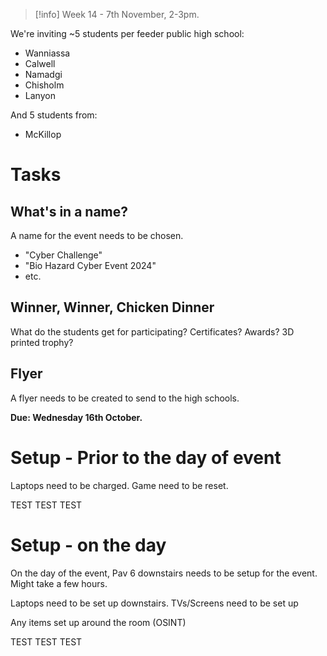 > [!info] Week 14 - 7th November, 2-3pm.

We're inviting ~5 students per feeder public high school:
- Wanniassa
- Calwell
- Namadgi
- Chisholm
- Lanyon

And 5 students from:
- McKillop

# Tasks

## What's in a name?

A name for the event needs to be chosen. 

- "Cyber Challenge"
- "Bio Hazard Cyber Event 2024"
- etc.

## Winner, Winner, Chicken Dinner

What do the students get for participating? Certificates? Awards? 3D printed trophy?

## Flyer

A flyer needs to be created to send to the high schools.

**Due: Wednesday 16th October.**

# Setup - Prior to the day of event

Laptops need to be charged. 
Game need to be reset.

TEST TEST TEST

# Setup - on the day
On the day of the event, Pav 6 downstairs needs to be setup for the event. Might take a few hours. 

Laptops need to be set up downstairs.
TVs/Screens need to be set up

Any items set up around the room (OSINT)

TEST TEST TEST
